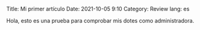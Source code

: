 Title: Mi primer artículo
Date: 2021-10-05 9:10
Category: Review
lang: es

Hola, esto es una prueba para comprobar mis dotes como administradora.
